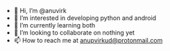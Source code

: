 - 👋 Hi, I’m @anuvirk
- 👀 I’m interested in developing python and android
- 🌱 I’m currently learning both
- 💞️ I’m looking to collaborate on nothing yet
- 📫 How to reach me at anupvirkud@protonmail.com

<!---
anuvirk/anuvirk is a ✨ special ✨ repository because its `README.md` (this file) appears on your GitHub profile.
You can click the Preview link to take a look at your changes.
--->
